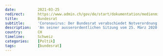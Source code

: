 ```yaml
---
date:          2021-03-25
redirect:      https://www.admin.ch/gov/de/start/dokumentation/medienmitteilungen.msg-id-78572.html
title:         Bundesrat
subtitle:      'Coronavirus: Der Bundesrat verabschiedet Notverordnung zur Gewährung von Krediten mit Solidarbürgschaften des Bundes'
description:   'An seiner ausserordentlichen Sitzung vom 25. März 2020 hat sich der Bundesrat mit der Liquiditätshilfe für KMU befasst. Diese sollen raschen Zugang zu Krediten für die Überbrückung von Corona-bedingten Liquiditätsengpässen erhalten. Die Kredite können am besten bei der Hausbank beantragt werden. Sie werden vom Bund abgesichert. Die entsprechende Verordnung tritt am 26. März 2020 in Kraft; ab diesem Zeitpunkt können Kreditgesuche gestellt werden.'
country:       CH
timeline:      Schweiz
categories:    [Poltik]
tags:          [bundesrat]
---
```

